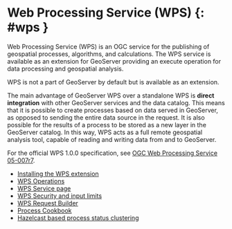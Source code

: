 # Web Processing Service (WPS) {: #wps }

Web Processing Service (WPS) is an OGC service for the publishing of geospatial processes, algorithms, and calculations. The WPS service is available as an extension for GeoServer providing an execute operation for data processing and geospatial analysis.

WPS is not a part of GeoServer by default but is available as an extension.

The main advantage of GeoServer WPS over a standalone WPS is **direct integration** with other GeoServer services and the data catalog. This means that it is possible to create processes based on data served in GeoServer, as opposed to sending the entire data source in the request. It is also possible for the results of a process to be stored as a new layer in the GeoServer catalog. In this way, WPS acts as a full remote geospatial analysis tool, capable of reading and writing data from and to GeoServer.

For the official WPS 1.0.0 specification, see [OGC Web Processing Service 05-007r7](http://www.opengeospatial.org/standards/wps).

-   [Installing the WPS extension](install.md)
-   [WPS Operations](operations.md)
-   [WPS Service page](administration.md)
-   [WPS Security and input limits](security.md)
-   [WPS Request Builder](requestbuilder.md)
-   [Process Cookbook](processes/index.md)
-   [Hazelcast based process status clustering](hazelcast-clustering.md)
